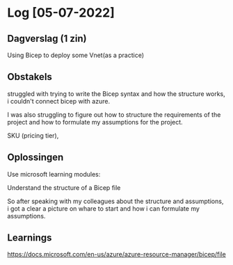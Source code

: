 # Log [05-07-2022]

## Dagverslag (1 zin)

  Using Bicep to deploy some Vnet(as a practice)

## Obstakels

 struggled with trying to write the Bicep syntax and how the structure works, i couldn't connect bicep with azure.

 I was also struggling to figure out how to structure the requirements of the project and how to formulate my assumptions for the project.
 
 SKU (pricing tier),
## Oplossingen
Use microsoft learning modules:

Understand the structure of a Bicep file

So after speaking with my colleagues about the structure and assumptions, i got a clear a picture on whare to start and how i can formulate my assumptions.

## Learnings
https://docs.microsoft.com/en-us/azure/azure-resource-manager/bicep/file


